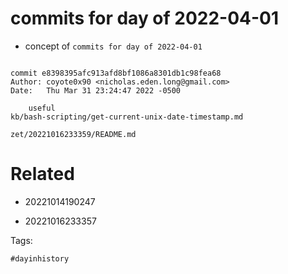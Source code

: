 # commits for day of 2022-04-01

- concept of `commits for day of 2022-04-01`

```

commit e8398395afc913afd8bf1086a8301db1c98fea68
Author: coyote0x90 <nicholas.eden.long@gmail.com>
Date:   Thu Mar 31 23:24:47 2022 -0500

    useful
kb/bash-scripting/get-current-unix-date-timestamp.md
```

` zet/20221016233359/README.md `

# Related

- 20221014190247

- 20221016233357

Tags:

    #dayinhistory
